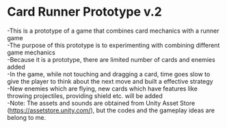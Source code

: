 # Card Runner Prototype v.2
-This is a prototype of a game that combines card mechanics with a runner game <br>
-The purpose of this prototype is to experimenting with combining different game mechanics <br>
-Because it is a prototype, there are limited number of cards and enemies added <br>
-In the game, while not touching and dragging a card, time goes slow to give the player to think about the next move and built a effective strategy <br>
-New enemies which are flying, new cards which have features like throwing projectiles, providing shield etc. will be added <br>
-Note: The assets and sounds are obtained from Unity Asset Store (https://assetstore.unity.com/), but the codes and the gameplay ideas are belong to me.
